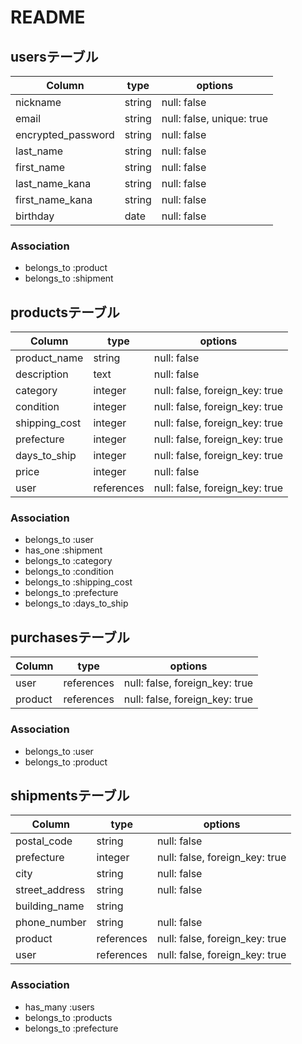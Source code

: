 # README

## usersテーブル

| Column             | type   | options                   |
|--------------------|--------|---------------------------|
| nickname           | string | null: false               |
| email              | string | null: false, unique: true |
| encrypted_password | string | null: false               |
| last_name          | string | null: false               |
| first_name         | string | null: false               |
| last_name_kana     | string | null: false               |
| first_name_kana    | string | null: false               |
| birthday           | date   | null: false               |

### Association

- belongs_to :product
- belongs_to :shipment

## productsテーブル
| Column          | type       | options                        |
|-----------------|------------|--------------------------------|
| product_name    | string     | null: false                    |
| description     | text       | null: false                    |
| category        | integer    | null: false, foreign_key: true |
| condition       | integer    | null: false, foreign_key: true |
| shipping_cost   | integer    | null: false, foreign_key: true |
| prefecture      | integer    | null: false, foreign_key: true |
| days_to_ship    | integer    | null: false, foreign_key: true |
| price           | integer    | null: false                    |
| user            | references | null: false, foreign_key: true |

### Association

- belongs_to :user
- has_one :shipment
- belongs_to :category
- belongs_to :condition
- belongs_to :shipping_cost
- belongs_to :prefecture
- belongs_to :days_to_ship

## purchasesテーブル

| Column  | type       | options                        |
|---------|------------|--------------------------------|
| user    | references | null: false, foreign_key: true |
| product | references | null: false, foreign_key: true |

### Association

- belongs_to :user
- belongs_to :product

## shipmentsテーブル
| Column          | type       | options                        |
|-----------------|------------|--------------------------------|
| postal_code     | string     | null: false                    |
| prefecture      | integer    | null: false, foreign_key: true |
| city            | string     | null: false                    |
| street_address  | string     | null: false                    |
| building_name   | string     |                                |
| phone_number    | string     | null: false                    |
| product         | references | null: false, foreign_key: true |
| user            | references | null: false, foreign_key: true |

### Association

- has_many :users
- belongs_to :products
- belongs_to :prefecture
